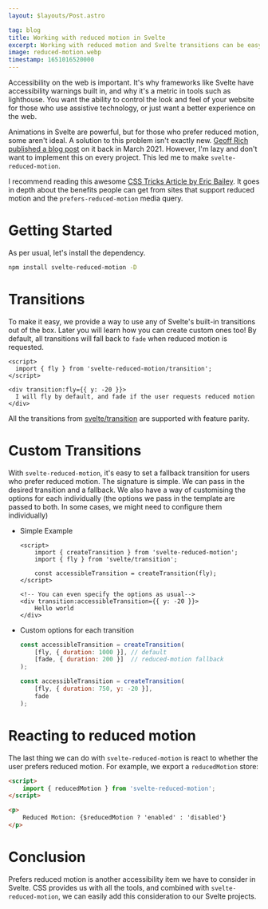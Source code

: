 ```yaml
---
layout: $layouts/Post.astro

tag: blog
title: Working with reduced motion in Svelte
excerpt: Working with reduced motion and Svelte transitions can be easy. In this post I cover how we can adapt our website for those who prefer reduced motion, and how to use svelte-reduced-motion to make your transitions accessible.
image: reduced-motion.webp
timestamp: 1651016520000
---
```


Accessibility on the web is important. It's why frameworks like Svelte have accessibility warnings built in, and why it's a metric in tools such as lighthouse. You want the ability to control the look and feel of your website for those who use assistive technology, or just want a better experience on the web.

Animations in Svelte are powerful, but for those who prefer reduced motion, some aren't ideal. A solution to this problem isn't exactly new. [Geoff Rich published a blog post](https://geoffrich.net/posts/svelte-prefers-reduced-motion-store/) on it back in March 2021. However, I'm lazy and don't want to implement this on every project. This led me to make `svelte-reduced-motion`.

I recommend reading this awesome [CSS Tricks Article by Eric Bailey](https://css-tricks.com/introduction-reduced-motion-media-query). It goes in depth about the benefits people can get from sites that support reduced motion and the `prefers-reduced-motion` media query.

# Getting Started

As per usual, let's install the dependency.

```bash
npm install svelte-reduced-motion -D
```

# Transitions

To make it easy, we provide a way to use any of Svelte's built-in transitions out of the box. Later you will learn how you can create custom ones too! By default, all transitions will fall back to `fade` when reduced motion is requested.

```svelte
<script>
  import { fly } from 'svelte-reduced-motion/transition';
</script>

<div transition:fly={{ y: -20 }}>
  I will fly by default, and fade if the user requests reduced motion
</div>
```

All the transitions from [svelte/transition](https://svelte.dev/docs#run-time-svelte-transition) are supported with feature parity.

# Custom Transitions

With `svelte-reduced-motion`, it's easy to set a fallback transition for users who prefer reduced motion. The signature is simple. We can pass in the desired transition and a fallback. We also have a way of customising the options for each individually (the options we pass in the template are passed to both. In some cases, we might need to configure them individually)

- Simple Example

  ```svelte
  <script>
      import { createTransition } from 'svelte-reduced-motion';
      import { fly } from 'svelte/transition';

      const accessibleTransition = createTransition(fly);
  </script>

  <!-- You can even specify the options as usual-->
  <div transition:accessibleTransition={{ y: -20 }}>
      Hello world
  </div>
  ```

- Custom options for each transition

  ```js
  const accessibleTransition = createTransition(
      [fly, { duration: 1000 }], // default
      [fade, { duration: 200 }]  // reduced-motion fallback
  );

  const accessibleTransition = createTransition(
      [fly, { duration: 750, y: -20 }],
      fade
  );
  ```

# Reacting to reduced motion

The last thing we can do with `svelte-reduced-motion` is react to whether the user prefers reduced motion. For example, we export a `reducedMotion` store:

```html
<script>
    import { reducedMotion } from 'svelte-reduced-motion';
</script>

<p>
    Reduced Motion: {$reducedMotion ? 'enabled' : 'disabled'}
</p>
```

# Conclusion

Prefers reduced motion is another accessibility item we have to consider in Svelte. CSS provides us with all the tools, and combined with `svelte-reduced-motion`, we can easily add this consideration to our Svelte projects.